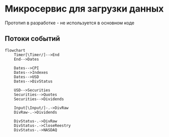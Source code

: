 # Микросервис для загрузки данных

Прототип в разработке - не используется в основном коде

## Потоки событий
```mermaid
flowchart
    Timer[\Timer/]-->End
    End-->Dates
    
    Dates-->CPI
    Dates-->Indexes
    Dates-->USD
	Dates-->DivStatus

	USD-->Securities
    Securities-->Quotes
	Securities-->Dividends
    
    Input[\Input/]-.->DivRaw
    DivRaw-.->Dividends
    
    DivStatus-.->DivRaw
    DivStatus-.->CloseReestry
    DivStatus-.->NASDAQ
```